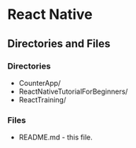 # React Native

## Directories and Files 

### Directories
* CounterApp/
* ReactNativeTutorialForBeginners/
* ReactTraining/

### Files
* README.md - this file.